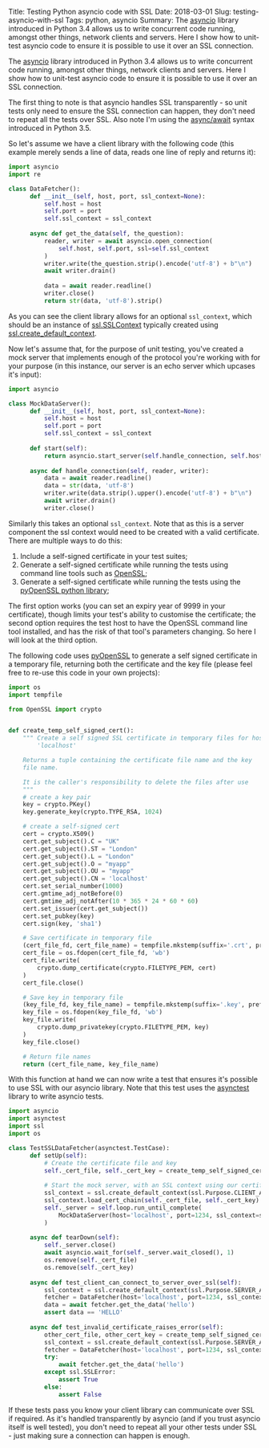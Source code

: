 Title: Testing Python asyncio code with SSL
Date: 2018-03-01
Slug: testing-asyncio-with-ssl
Tags: python, asyncio
Summary: The [asyncio](https://docs.python.org/3/library/asyncio.html) library introduced in Python 3.4 allows us to write concurrent code running, amongst other things, network clients and servers. Here I show how to unit-test asyncio code to ensure it is possible to use it over an SSL connection.

The [asyncio](https://docs.python.org/3/library/asyncio.html) library introduced in Python 3.4 allows us to write concurrent code running, amongst other things, network clients and servers. Here I show how to unit-test asyncio code to ensure it is possible to use it over an SSL connection. 

The first thing to note is that asyncio handles SSL transparently - so unit tests only need to ensure the SSL connection can happen, they don't need to repeat all the tests over SSL. Also note I'm using the [async/await](https://docs.python.org/3/library/asyncio-task.html) syntax introduced in Python 3.5.

So let's assume we have a client library with the following code (this example merely sends a line of data, reads one line of reply and returns it):

```python
import asyncio
import re

class DataFetcher():
      def __init__(self, host, port, ssl_context=None):
          self.host = host
          self.port = port
          self.ssl_context = ssl_context
  
      async def get_the_data(self, the_question):
          reader, writer = await asyncio.open_connection(
              self.host, self.port, ssl=self.ssl_context
          )
          writer.write(the_question.strip().encode('utf-8') + b"\n")
          await writer.drain()
  
          data = await reader.readline()
          writer.close()
          return str(data, 'utf-8').strip()
```

As you can see the client library allows for an optional `ssl_context`, which should be an instance of [ssl.SSLContext](https://docs.python.org/3/library/ssl.html#ssl.SSLContext) typically created using [ssl.create_default_context](https://docs.python.org/3/library/ssl.html#ssl.create_default_context).

Now let's assume that, for the purpose of unit testing, you've created a mock server that implements enough of the protocol you're working with for your purpose (in this instance, our server is an echo server which upcases it's input):

```python
import asyncio

class MockDataServer():
      def __init__(self, host, port, ssl_context=None):
          self.host = host
          self.port = port
          self.ssl_context = ssl_context
  
      def start(self):
          return asyncio.start_server(self.handle_connection, self.host, self.port, ssl=self.ssl_context)
  
      async def handle_connection(self, reader, writer):
          data = await reader.readline()
          data = str(data, 'utf-8')
          writer.write(data.strip().upper().encode('utf-8') + b"\n")
          await writer.drain()
          writer.close()
```

Similarly this takes an optional `ssl_context`. Note that as this is a server component the ssl context would need to be created with a valid certificate. There are multiple ways to do this:

1. Include a self-signed certificate in your test suites;
2. Generate a self-signed certificate while running the tests using command line tools such as [OpenSSL](https://www.openssl.org/);
3. Generate a self-signed certificate while running the tests using the [pyOpenSSL python library](https://pyopenssl.org/en/stable/);

The first option works (you can set an expiry year of 9999 in your certificate), though limits your test's ability to customise the certificate; the second option requires the test host to have the OpenSSL command line tool installed, and has the risk of that tool's parameters changing. So here I will look at the third option.

The following code uses [pyOpenSSL](https://pyopenssl.org/en/stable/) to generate a self signed certificate in a temporary file, returning both the certificate and the key file (please feel free to re-use this code in your own projects):

```python
import os
import tempfile

from OpenSSL import crypto


def create_temp_self_signed_cert():
    """ Create a self signed SSL certificate in temporary files for host
        'localhost'

    Returns a tuple containing the certificate file name and the key
    file name.

    It is the caller's responsibility to delete the files after use
    """
    # create a key pair
    key = crypto.PKey()
    key.generate_key(crypto.TYPE_RSA, 1024)

    # create a self-signed cert
    cert = crypto.X509()
    cert.get_subject().C = "UK"
    cert.get_subject().ST = "London"
    cert.get_subject().L = "London"
    cert.get_subject().O = "myapp"
    cert.get_subject().OU = "myapp"
    cert.get_subject().CN = 'localhost'
    cert.set_serial_number(1000)
    cert.gmtime_adj_notBefore(0)
    cert.gmtime_adj_notAfter(10 * 365 * 24 * 60 * 60)
    cert.set_issuer(cert.get_subject())
    cert.set_pubkey(key)
    cert.sign(key, 'sha1')

    # Save certificate in temporary file
    (cert_file_fd, cert_file_name) = tempfile.mkstemp(suffix='.crt', prefix='cert')
    cert_file = os.fdopen(cert_file_fd, 'wb')
    cert_file.write(
        crypto.dump_certificate(crypto.FILETYPE_PEM, cert)
    )
    cert_file.close()

    # Save key in temporary file
    (key_file_fd, key_file_name) = tempfile.mkstemp(suffix='.key', prefix='cert')
    key_file = os.fdopen(key_file_fd, 'wb')
    key_file.write(
        crypto.dump_privatekey(crypto.FILETYPE_PEM, key)
    )
    key_file.close()

    # Return file names
    return (cert_file_name, key_file_name)
```

With this function at hand we can now write a test that ensures it's possible to use SSL with our asyncio library. Note that this test uses the [asynctest](https://asynctest.readthedocs.io/en/latest/) library to write asyncio tests.


```python
import asyncio
import asynctest
import ssl
import os

class TestSSLDataFetcher(asynctest.TestCase):
      def setUp(self):
          # Create the certificate file and key
          self._cert_file, self._cert_key = create_temp_self_signed_cert()
  
          # Start the mock server, with an SSL context using our certificate
          ssl_context = ssl.create_default_context(ssl.Purpose.CLIENT_AUTH)
          ssl_context.load_cert_chain(self._cert_file, self._cert_key)
          self._server = self.loop.run_until_complete(
              MockDataServer(host='localhost', port=1234, ssl_context=ssl_context).start()
          )
  
      async def tearDown(self):
          self._server.close()
          await asyncio.wait_for(self._server.wait_closed(), 1)
          os.remove(self._cert_file)
          os.remove(self._cert_key)
  
      async def test_client_can_connect_to_server_over_ssl(self):
          ssl_context = ssl.create_default_context(ssl.Purpose.SERVER_AUTH, cafile=self._cert_file)
          fetcher = DataFetcher(host='localhost', port=1234, ssl_context=ssl_context)
          data = await fetcher.get_the_data('hello')
          assert data == 'HELLO'
  
      async def test_invalid_certificate_raises_error(self):
          other_cert_file, other_cert_key = create_temp_self_signed_cert()
          ssl_context = ssl.create_default_context(ssl.Purpose.SERVER_AUTH, cafile=other_cert_file)
          fetcher = DataFetcher(host='localhost', port=1234, ssl_context=ssl_context)
          try:
              await fetcher.get_the_data('hello')
          except ssl.SSLError:
              assert True
          else:
              assert False
```

If these tests pass you know your client library can communicate over SSL if required. As it's handled transparently by asyncio (and if you trust asyncio itself is well tested), you don't need to repeat all your other tests under SSL - just making sure a connection can happen is enough.
